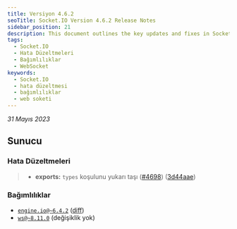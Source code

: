 ```yaml
---
title: Versiyon 4.6.2
seoTitle: Socket.IO Version 4.6.2 Release Notes
sidebar_position: 21
description: This document outlines the key updates and fixes in Socket.IO version 4.6.2, released on May 31, 2023. It includes details on server and client dependencies and important fixes.
tags: 
  - Socket.IO
  - Hata Düzeltmeleri
  - Bağımlılıklar
  - WebSocket
keywords: 
  - Socket.IO
  - hata düzeltmesi
  - bağımlılıklar
  - web soketi
---
```

*31 Mayıs 2023*

## Sunucu

### Hata Düzeltmeleri

> * **exports:** `types` koşulunu yukarı taşı ([#4698](https://github.com/socketio/socket.io/issues/4698)) ([3d44aae](https://github.com/socketio/socket.io/commit/3d44aae381af38349fdb808d510d9f47a0c2507e))

### Bağımlılıklar

- [`engine.io@~6.4.2`](https://github.com/socketio/engine.io/releases/tag/6.4.0) ([diff](https://github.com/socketio/engine.io/compare/6.4.1...6.4.2))
- [`ws@~8.11.0`](https://github.com/websockets/ws/releases/tag/8.11.0) (değişiklik yok)
